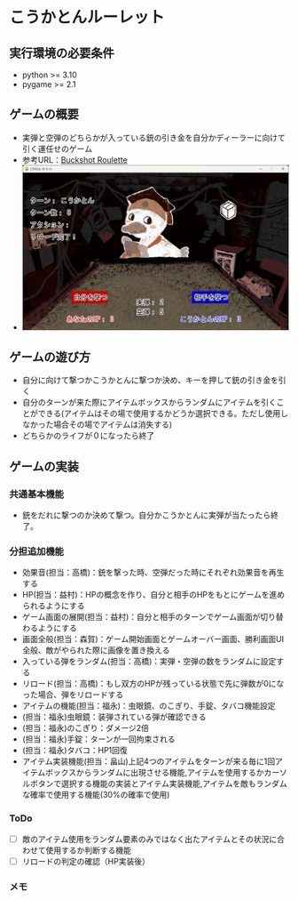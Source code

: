 # こうかとんルーレット

## 実行環境の必要条件
* python >= 3.10
* pygame >= 2.1

## ゲームの概要
* 実弾と空弾のどちらかが入っている銃の引き金を自分かディーラーに向けて引く運任せのゲーム
* 参考URL：[Buckshot Roulette](https://store.steampowered.com/app/2835570/Buckshot_Roulette/?l=japanese)
* ![title](fig/スクリーンショット.png)

## ゲームの遊び方
* 自分に向けて撃つかこうかとんに撃つか決め、キーを押して銃の引き金を引く
* 自分のターンが来た際にアイテムボックスからランダムにアイテムを引くことができる(アイテムはその場で使用するかどうか選択できる。ただし使用しなかった場合その場でアイテムは消失する)
* どちらかのライフが０になったら終了

## ゲームの実装
### 共通基本機能
* 銃をだれに撃つのか決めて撃つ。自分かこうかとんに実弾が当たったら終了。

### 分担追加機能
* 効果音(担当：高橋)：銃を撃った時、空弾だった時にそれぞれ効果音を再生する
* HP(担当：益村)：HPの概念を作り、自分と相手のHPをもとにゲームを進められるようにする
* ゲーム画面の展開(担当：益村)：自分と相手のターンでゲーム画面が切り替わるようにする
* 画面全般(担当：森賀)：ゲーム開始画面とゲームオーバー画面、勝利画面UI全般、敵がやられた際に画像を置き換える
* 入っている弾をランダム(担当：高橋)：実弾・空弾の数をランダムに設定する
* リロード(担当：高橋)：もし双方のHPが残っている状態で先に弾数が0になった場合、弾をリロードする
* アイテムの機能(担当：福永)：虫眼鏡、のこぎり、手錠、タバコ機能設定
* (担当：福永)虫眼鏡：装弾されている弾が確認できる
* (担当：福永)のこぎり：ダメージ2倍
* (担当：福永)手錠：ターンが一回拘束される
* (担当：福永)タバコ：HP1回復
* アイテム実装機能(担当：畠山)上記4つのアイテムをターンが来る毎に1回アイテムボックスからランダムに出現させる機能,アイテムを使用するかカーソルボタンで選択する機能の実装とアイテム実装機能,アイテムを敵もランダムな確率で使用する機能(30%の確率で使用)

### ToDo
- [ ] 敵のアイテム使用をランダム要素のみではなく出たアイテムとその状況に合わせて使用するか判断する機能
- [ ] リロードの判定の確認（HP実装後）

### メモ

